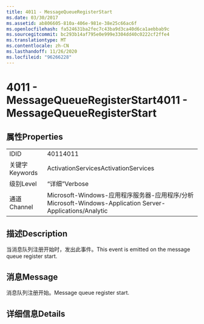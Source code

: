 ```yaml
---
title: 4011 - MessageQueueRegisterStart
ms.date: 03/30/2017
ms.assetid: ab806605-810a-406e-981e-38e25c66ac6f
ms.openlocfilehash: fa524631ba2fec7c43ba9d3ca40d6ca1aebbab9c
ms.sourcegitcommit: bc293b14af795e0e999e3304dd40c0222cf2ffe4
ms.translationtype: MT
ms.contentlocale: zh-CN
ms.lasthandoff: 11/26/2020
ms.locfileid: "96266228"
---
```

# <a name="4011---messagequeueregisterstart"></a><span data-ttu-id="4a011-102">4011 - MessageQueueRegisterStart</span><span class="sxs-lookup"><span data-stu-id="4a011-102">4011 - MessageQueueRegisterStart</span></span>

## <a name="properties"></a><span data-ttu-id="4a011-103">属性</span><span class="sxs-lookup"><span data-stu-id="4a011-103">Properties</span></span>  
  
|||  
|-|-|  
|<span data-ttu-id="4a011-104">ID</span><span class="sxs-lookup"><span data-stu-id="4a011-104">ID</span></span>|<span data-ttu-id="4a011-105">4011</span><span class="sxs-lookup"><span data-stu-id="4a011-105">4011</span></span>|  
|<span data-ttu-id="4a011-106">关键字</span><span class="sxs-lookup"><span data-stu-id="4a011-106">Keywords</span></span>|<span data-ttu-id="4a011-107">ActivationServices</span><span class="sxs-lookup"><span data-stu-id="4a011-107">ActivationServices</span></span>|  
|<span data-ttu-id="4a011-108">级别</span><span class="sxs-lookup"><span data-stu-id="4a011-108">Level</span></span>|<span data-ttu-id="4a011-109">“详细”</span><span class="sxs-lookup"><span data-stu-id="4a011-109">Verbose</span></span>|  
|<span data-ttu-id="4a011-110">通道</span><span class="sxs-lookup"><span data-stu-id="4a011-110">Channel</span></span>|<span data-ttu-id="4a011-111">Microsoft-Windows-应用程序服务器-应用程序/分析</span><span class="sxs-lookup"><span data-stu-id="4a011-111">Microsoft-Windows-Application Server-Applications/Analytic</span></span>|  
  
## <a name="description"></a><span data-ttu-id="4a011-112">描述</span><span class="sxs-lookup"><span data-stu-id="4a011-112">Description</span></span>  

 <span data-ttu-id="4a011-113">当消息队列注册开始时，发出此事件。</span><span class="sxs-lookup"><span data-stu-id="4a011-113">This event is emitted on the message queue register start.</span></span>  
  
## <a name="message"></a><span data-ttu-id="4a011-114">消息</span><span class="sxs-lookup"><span data-stu-id="4a011-114">Message</span></span>  

 <span data-ttu-id="4a011-115">消息队列注册开始。</span><span class="sxs-lookup"><span data-stu-id="4a011-115">Message queue register start.</span></span>  
  
## <a name="details"></a><span data-ttu-id="4a011-116">详细信息</span><span class="sxs-lookup"><span data-stu-id="4a011-116">Details</span></span>
